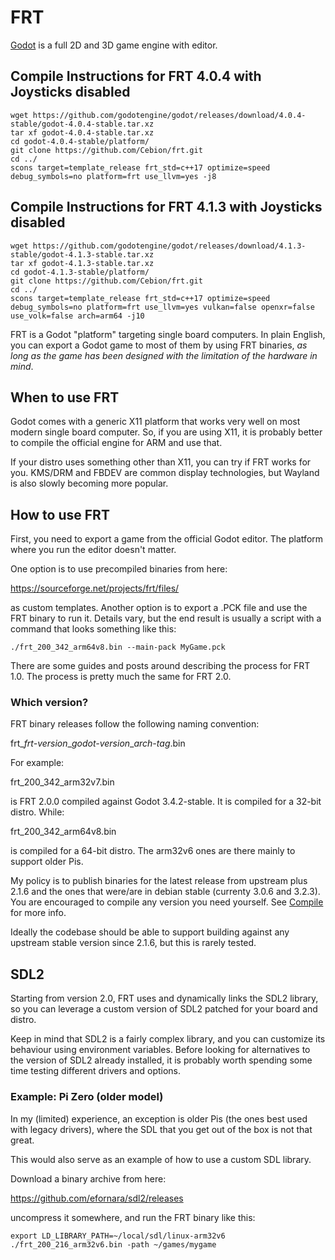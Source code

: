 FRT
===

[Godot](https://godotengine.org) is a full 2D and 3D game engine with editor.

## Compile Instructions for FRT 4.0.4 with Joysticks disabled
```
wget https://github.com/godotengine/godot/releases/download/4.0.4-stable/godot-4.0.4-stable.tar.xz
tar xf godot-4.0.4-stable.tar.xz
cd godot-4.0.4-stable/platform/
git clone https://github.com/Cebion/frt.git
cd ../
scons target=template_release frt_std=c++17 optimize=speed debug_symbols=no platform=frt use_llvm=yes -j8
```

## Compile Instructions for FRT 4.1.3 with Joysticks disabled
```
wget https://github.com/godotengine/godot/releases/download/4.1.3-stable/godot-4.1.3-stable.tar.xz
tar xf godot-4.1.3-stable.tar.xz
cd godot-4.1.3-stable/platform/
git clone https://github.com/Cebion/frt.git
cd ../
scons target=template_release frt_std=c++17 optimize=speed debug_symbols=no platform=frt use_llvm=yes vulkan=false openxr=false use_volk=false arch=arm64 -j10
```


FRT is a Godot "platform" targeting single board computers. In plain English,
you can export a Godot game to most of them by using FRT binaries, *as long as
the game has been designed with the limitation of the hardware in mind*.

## When to use FRT

Godot comes with a generic X11 platform that works very well on most
modern single board computer. So, if you are using X11, it is probably
better to compile the official engine for ARM and use that.

If your distro uses something other than X11, you can try if FRT works
for you. KMS/DRM and FBDEV are common display technologies, but Wayland
is also slowly becoming more popular.

## How to use FRT

First, you need to export a game from the official Godot editor.
The platform where you run the editor doesn't matter.

One option is to use precompiled binaries from here:

<https://sourceforge.net/projects/frt/files/>

as custom templates. Another option is to export a .PCK file and use
the FRT binary to run it. Details vary, but the end result is usually
a script with a command that looks something like this:

    ./frt_200_342_arm64v8.bin --main-pack MyGame.pck

There are some guides and posts around describing the process for FRT 1.0.
The process is pretty much the same for FRT 2.0.

### Which version?

FRT binary releases follow the following naming convention:

frt\_*frt-version*\_*godot-version*\_*arch-tag*.bin

For example:

frt\_200\_342\_arm32v7.bin

is FRT 2.0.0 compiled against Godot 3.4.2-stable. It is compiled for
a 32-bit distro. While:

frt\_200\_342\_arm64v8.bin

is compiled for a 64-bit distro.
The arm32v6 ones are there mainly to support older Pis.

My policy is to publish binaries for the latest release from upstream
plus 2.1.6 and the ones that were/are in debian stable (currenty 3.0.6
and 3.2.3). You are encouraged to compile any version you need yourself.
See [Compile](doc/Compile.md) for more info.

Ideally the codebase should be able to support building against any
upstream stable version since 2.1.6, but this is rarely tested.

## SDL2

Starting from version 2.0, FRT uses and dynamically links the SDL2 library,
so you can leverage a custom version of SDL2 patched for your board and
distro.

Keep in mind that SDL2 is a fairly complex library, and you can customize
its behaviour using environment variables. Before looking for alternatives
to the version of SDL2 already installed, it is probably worth spending some
time testing different drivers and options.

### Example: Pi Zero (older model)

In my (limited) experience, an exception is older Pis (the ones best used
with legacy drivers), where the SDL that you get out of the box is not
that great.

This would also serve as an example of how to use a custom SDL library.

Download a binary archive from here:

<https://github.com/efornara/sdl2/releases>

uncompress it somewhere, and run the FRT binary like this:

    export LD_LIBRARY_PATH=~/local/sdl/linux-arm32v6
    ./frt_200_216_arm32v6.bin -path ~/games/mygame
